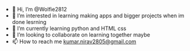 - 👋 Hi, I’m @Wolfie2812
- 👀 I’m interested in learning making apps and bigger projects when im done lesrning 
- 🌱 I’m currently learning python and HTML css
- 💞️ I’m looking to collaborate on learning together maybe
- 📫 How to reach me kumar.nirav2805@gmail.com

<!---
Wolfie2812/Wolfie2812 is a ✨ special ✨ repository because its `README.md` (this file) appears on your GitHub profile.
You can click the Preview link to take a look at your changes.
--->
